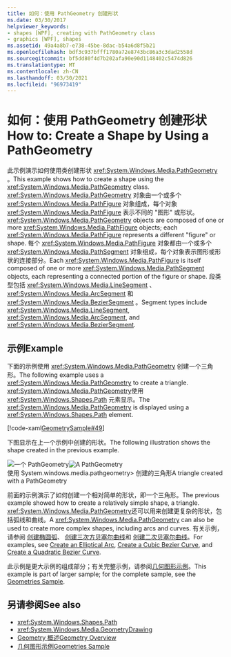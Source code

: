 ```yaml
---
title: 如何：使用 PathGeometry 创建形状
ms.date: 03/30/2017
helpviewer_keywords:
- shapes [WPF], creating with PathGeometry class
- graphics [WPF], shapes
ms.assetid: 49a4a8b7-e738-45be-8dac-b54a6d8f5b21
ms.openlocfilehash: bdf3c937bfff1780a72e8743bc86a3c3dad2558d
ms.sourcegitcommit: bf5dd80f4d7b202afa90e90d1148402c5474d826
ms.translationtype: MT
ms.contentlocale: zh-CN
ms.lasthandoff: 03/30/2021
ms.locfileid: "96973419"
---
```

# <a name="how-to-create-a-shape-by-using-a-pathgeometry"></a><span data-ttu-id="b3bd5-102">如何：使用 PathGeometry 创建形状</span><span class="sxs-lookup"><span data-stu-id="b3bd5-102">How to: Create a Shape by Using a PathGeometry</span></span>
<span data-ttu-id="b3bd5-103">此示例演示如何使用类创建形状 <xref:System.Windows.Media.PathGeometry> 。</span><span class="sxs-lookup"><span data-stu-id="b3bd5-103">This example shows how to create a shape using the <xref:System.Windows.Media.PathGeometry> class.</span></span> <span data-ttu-id="b3bd5-104"><xref:System.Windows.Media.PathGeometry> 对象由一个或多个 <xref:System.Windows.Media.PathFigure> 对象组成，每个对象 <xref:System.Windows.Media.PathFigure> 表示不同的 "图形" 或形状。</span><span class="sxs-lookup"><span data-stu-id="b3bd5-104"><xref:System.Windows.Media.PathGeometry> objects are composed of one or more <xref:System.Windows.Media.PathFigure> objects; each <xref:System.Windows.Media.PathFigure> represents a different "figure" or shape.</span></span> <span data-ttu-id="b3bd5-105">每个 <xref:System.Windows.Media.PathFigure> 对象都由一个或多个 <xref:System.Windows.Media.PathSegment> 对象组成，每个对象表示图形或形状的连接部分。</span><span class="sxs-lookup"><span data-stu-id="b3bd5-105">Each <xref:System.Windows.Media.PathFigure> is itself composed of one or more <xref:System.Windows.Media.PathSegment> objects, each representing a connected portion of the figure or shape.</span></span> <span data-ttu-id="b3bd5-106">段类型包括 <xref:System.Windows.Media.LineSegment> 、 <xref:System.Windows.Media.ArcSegment> 和 <xref:System.Windows.Media.BezierSegment> 。</span><span class="sxs-lookup"><span data-stu-id="b3bd5-106">Segment types include <xref:System.Windows.Media.LineSegment>, <xref:System.Windows.Media.ArcSegment>, and <xref:System.Windows.Media.BezierSegment>.</span></span>  
  
## <a name="example"></a><span data-ttu-id="b3bd5-107">示例</span><span class="sxs-lookup"><span data-stu-id="b3bd5-107">Example</span></span>  
 <span data-ttu-id="b3bd5-108">下面的示例使用 <xref:System.Windows.Media.PathGeometry> 创建一个三角形。</span><span class="sxs-lookup"><span data-stu-id="b3bd5-108">The following example uses a <xref:System.Windows.Media.PathGeometry> to create a triangle.</span></span> <span data-ttu-id="b3bd5-109"><xref:System.Windows.Media.PathGeometry>使用 <xref:System.Windows.Shapes.Path> 元素显示。</span><span class="sxs-lookup"><span data-stu-id="b3bd5-109">The  <xref:System.Windows.Media.PathGeometry> is displayed using a <xref:System.Windows.Shapes.Path> element.</span></span>  
  
 [!code-xaml[GeometrySample#49](~/samples/snippets/csharp/VS_Snippets_Wpf/GeometrySample/CS/pathgeometryexample.xaml#49)]  
  
 <span data-ttu-id="b3bd5-110">下图显示在上一个示例中创建的形状。</span><span class="sxs-lookup"><span data-stu-id="b3bd5-110">The following illustration shows the shape created in the previous example.</span></span>  
  
 <span data-ttu-id="b3bd5-111">![一个 PathGeometry](./media/wcpsdk-graphicsmm-pathgeometry-triangle.gif "wcpsdk_graphicsmm_pathgeometry_triangle")</span><span class="sxs-lookup"><span data-stu-id="b3bd5-111">![A PathGeometry](./media/wcpsdk-graphicsmm-pathgeometry-triangle.gif "wcpsdk_graphicsmm_pathgeometry_triangle")</span></span>  
<span data-ttu-id="b3bd5-112">使用 System.windows.media.pathgeometry> 创建的三角形</span><span class="sxs-lookup"><span data-stu-id="b3bd5-112">A triangle created with a PathGeometry</span></span>  
  
 <span data-ttu-id="b3bd5-113">前面的示例演示了如何创建一个相对简单的形状，即一个三角形。</span><span class="sxs-lookup"><span data-stu-id="b3bd5-113">The previous example showed how to create a relatively simple shape, a triangle.</span></span> <span data-ttu-id="b3bd5-114"><xref:System.Windows.Media.PathGeometry>还可以用来创建更复杂的形状，包括弧线和曲线。</span><span class="sxs-lookup"><span data-stu-id="b3bd5-114">A <xref:System.Windows.Media.PathGeometry> can also be used to create more complex shapes, including arcs and curves.</span></span> <span data-ttu-id="b3bd5-115">有关示例，请参阅 [创建椭圆弧](how-to-create-an-elliptical-arc.md)、 [创建三次方贝塞尔曲线](how-to-create-a-cubic-bezier-curve.md)和 [创建二次贝塞尔曲线](how-to-create-a-quadratic-bezier-curve.md)。</span><span class="sxs-lookup"><span data-stu-id="b3bd5-115">For examples, see [Create an Elliptical Arc](how-to-create-an-elliptical-arc.md), [Create a Cubic Bezier Curve](how-to-create-a-cubic-bezier-curve.md), and [Create a Quadratic Bezier Curve](how-to-create-a-quadratic-bezier-curve.md).</span></span>  
  
 <span data-ttu-id="b3bd5-116">此示例是更大示例的组成部分；有关完整示例，请参阅[几何图形示例](https://github.com/Microsoft/WPF-Samples/tree/master/Graphics/Geometry)。</span><span class="sxs-lookup"><span data-stu-id="b3bd5-116">This example is part of larger sample; for the complete sample, see the [Geometries Sample](https://github.com/Microsoft/WPF-Samples/tree/master/Graphics/Geometry).</span></span>  
  
## <a name="see-also"></a><span data-ttu-id="b3bd5-117">另请参阅</span><span class="sxs-lookup"><span data-stu-id="b3bd5-117">See also</span></span>

- <xref:System.Windows.Shapes.Path>
- <xref:System.Windows.Media.GeometryDrawing>
- [<span data-ttu-id="b3bd5-118">Geometry 概述</span><span class="sxs-lookup"><span data-stu-id="b3bd5-118">Geometry Overview</span></span>](geometry-overview.md)
- [<span data-ttu-id="b3bd5-119">几何图形示例</span><span class="sxs-lookup"><span data-stu-id="b3bd5-119">Geometries Sample</span></span>](https://github.com/Microsoft/WPF-Samples/tree/master/Graphics/Geometry)
